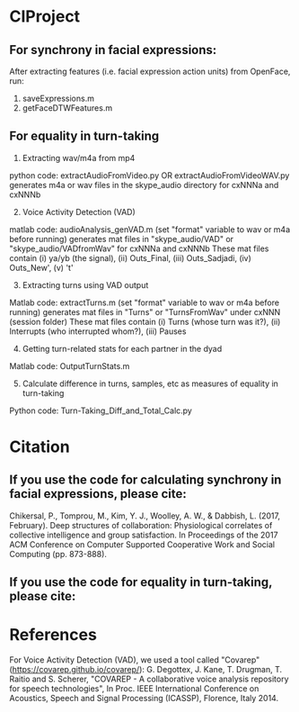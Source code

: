 # CIProject

## For synchrony in facial expressions:
After extracting features (i.e. facial expression action units) from OpenFace, run:

1. saveExpressions.m
2. getFaceDTWFeatures.m


## For equality in turn-taking
1. Extracting wav/m4a from mp4

python code: extractAudioFromVideo.py OR extractAudioFromVideoWAV.py
generates m4a or wav files in the skype_audio directory for cxNNNa and cxNNNb

2. Voice Activity Detection (VAD)

matlab code: audioAnalysis_genVAD.m (set "format" variable to wav or m4a before running)
generates mat files in "skype_audio/VAD" or "skype_audio/VADfromWav" for cxNNNa and cxNNNb
These mat files contain (i) ya/yb (the signal), (ii) Outs_Final, (iii) Outs_Sadjadi, (iv) Outs_New', (v) 't'

3. Extracting turns using VAD output

Matlab code: extractTurns.m (set "format" variable to wav or m4a before running)
generates mat files in "Turns" or "TurnsFromWav" under cxNNN (session folder)
These mat files contain (i) Turns (whose turn was it?), (ii) Interrupts (who interrupted whom?), (iii) Pauses

4. Getting turn-related stats for each partner in the dyad

Matlab code: OutputTurnStats.m

5. Calculate difference in turns, samples, etc as measures of equality in turn-taking

Python code: Turn-Taking\_Diff\_and\_Total\_Calc.py


# Citation
## If you use the code for calculating synchrony in facial expressions, please cite:
Chikersal, P., Tomprou, M., Kim, Y. J., Woolley, A. W., & Dabbish, L. (2017, February). Deep structures of collaboration: Physiological correlates of collective intelligence and group satisfaction. In Proceedings of the 2017 ACM Conference on Computer Supported Cooperative Work and Social Computing (pp. 873-888).

## If you use the code for equality in turn-taking, please cite:



# References

For Voice Activity Detection (VAD), we used a tool called "Covarep" (https://covarep.github.io/covarep/):
G. Degottex, J. Kane, T. Drugman, T. Raitio and S. Scherer, "COVAREP - A collaborative voice analysis repository for speech technologies", In Proc. IEEE International Conference on Acoustics, Speech and Signal Processing (ICASSP), Florence, Italy 2014.

